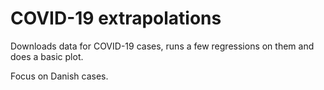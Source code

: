 # COVID-19 extrapolations

Downloads data for COVID-19 cases, runs a few regressions on them and does a basic plot.

Focus on Danish cases.
